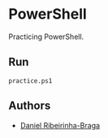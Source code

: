 # PowerShell

Practicing PowerShell.

## Run

```shell
practice.ps1
```

## Authors

- [Daniel Ribeirinha-Braga](https://github.com/DBragz)
